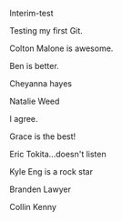 Interim-test


Testing my first Git.

Colton Malone is awesome.

Ben is better.

Cheyanna hayes

Natalie Weed

I agree.

Grace is the best!

Eric Tokita...doesn't listen

Kyle Eng is a rock star

Branden Lawyer

Collin Kenny
